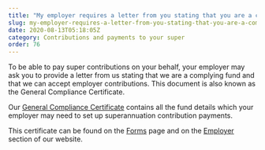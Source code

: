 ```yaml
---
title: "My employer requires a letter from you stating that you are a complying fund and able to accept employer contributions. What is this?"
slug: my-employer-requires-a-letter-from-you-stating-that-you-are-a-complying-fund-and-able-to-accept-employer-contributions-what-is-this
date: 2020-08-13T05:18:05Z
category: Contributions and payments to your super
order: 76
---
```


To be able to pay super contributions on your behalf, your employer may ask you to provide a letter from us stating that we are a complying fund and that we can accept employer contributions. This document is also known as the General Compliance Certificate. 

Our [General Compliance Certificate](https://www.futuresuper.com.au/generalcompliancecertificate) contains all the fund details which your employer may need to set up superannuation contribution payments. 

This certificate can be found on the [Forms](https://www.futuresuper.com.au/forms-and-documents) page and on the [Employer](https://www.futuresuper.com.au/employers) section of our website.
